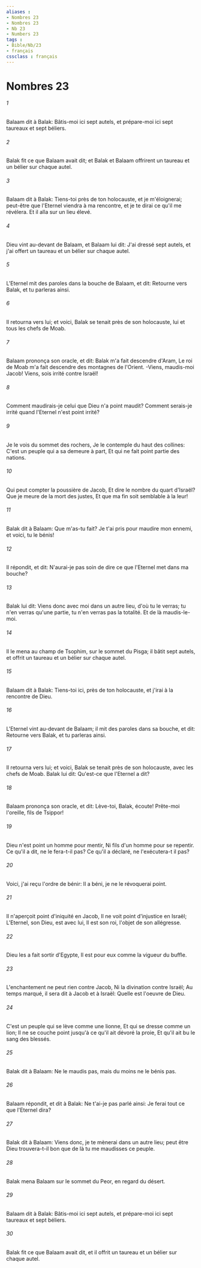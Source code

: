 ```yaml
---
aliases : 
- Nombres 23
- Nombres 23
- Nb 23
- Numbers 23
tags : 
- Bible/Nb/23
- français
cssclass : français
---
```


# Nombres 23

###### 1
Balaam dit à Balak: Bâtis-moi ici sept autels, et prépare-moi ici sept taureaux et sept béliers.
###### 2
Balak fit ce que Balaam avait dit; et Balak et Balaam offrirent un taureau et un bélier sur chaque autel.
###### 3
Balaam dit à Balak: Tiens-toi près de ton holocauste, et je m'éloignerai; peut-être que l'Eternel viendra à ma rencontre, et je te dirai ce qu'il me révélera. Et il alla sur un lieu élevé.
###### 4
Dieu vint au-devant de Balaam, et Balaam lui dit: J'ai dressé sept autels, et j'ai offert un taureau et un bélier sur chaque autel.
###### 5
L'Eternel mit des paroles dans la bouche de Balaam, et dit: Retourne vers Balak, et tu parleras ainsi.
###### 6
Il retourna vers lui; et voici, Balak se tenait près de son holocauste, lui et tous les chefs de Moab.
###### 7
Balaam prononça son oracle, et dit: Balak m'a fait descendre d'Aram, Le roi de Moab m'a fait descendre des montagnes de l'Orient. -Viens, maudis-moi Jacob! Viens, sois irrité contre Israël!
###### 8
Comment maudirais-je celui que Dieu n'a point maudit? Comment serais-je irrité quand l'Eternel n'est point irrité?
###### 9
Je le vois du sommet des rochers, Je le contemple du haut des collines: C'est un peuple qui a sa demeure à part, Et qui ne fait point partie des nations.
###### 10
Qui peut compter la poussière de Jacob, Et dire le nombre du quart d'Israël? Que je meure de la mort des justes, Et que ma fin soit semblable à la leur!
###### 11
Balak dit à Balaam: Que m'as-tu fait? Je t'ai pris pour maudire mon ennemi, et voici, tu le bénis!
###### 12
Il répondit, et dit: N'aurai-je pas soin de dire ce que l'Eternel met dans ma bouche?
###### 13
Balak lui dit: Viens donc avec moi dans un autre lieu, d'où tu le verras; tu n'en verras qu'une partie, tu n'en verras pas la totalité. Et de là maudis-le-moi.
###### 14
Il le mena au champ de Tsophim, sur le sommet du Pisga; il bâtit sept autels, et offrit un taureau et un bélier sur chaque autel.
###### 15
Balaam dit à Balak: Tiens-toi ici, près de ton holocauste, et j'irai à la rencontre de Dieu.
###### 16
L'Eternel vint au-devant de Balaam; il mit des paroles dans sa bouche, et dit: Retourne vers Balak, et tu parleras ainsi.
###### 17
Il retourna vers lui; et voici, Balak se tenait près de son holocauste, avec les chefs de Moab. Balak lui dit: Qu'est-ce que l'Eternel a dit?
###### 18
Balaam prononça son oracle, et dit: Lève-toi, Balak, écoute! Prête-moi l'oreille, fils de Tsippor!
###### 19
Dieu n'est point un homme pour mentir, Ni fils d'un homme pour se repentir. Ce qu'il a dit, ne le fera-t-il pas? Ce qu'il a déclaré, ne l'exécutera-t il pas?
###### 20
Voici, j'ai reçu l'ordre de bénir: Il a béni, je ne le révoquerai point.
###### 21
Il n'aperçoit point d'iniquité en Jacob, Il ne voit point d'injustice en Israël; L'Eternel, son Dieu, est avec lui, Il est son roi, l'objet de son allégresse.
###### 22
Dieu les a fait sortir d'Egypte, Il est pour eux comme la vigueur du buffle.
###### 23
L'enchantement ne peut rien contre Jacob, Ni la divination contre Israël; Au temps marqué, il sera dit à Jacob et à Israël: Quelle est l'oeuvre de Dieu.
###### 24
C'est un peuple qui se lève comme une lionne, Et qui se dresse comme un lion; Il ne se couche point jusqu'à ce qu'il ait dévoré la proie, Et qu'il ait bu le sang des blessés.
###### 25
Balak dit à Balaam: Ne le maudis pas, mais du moins ne le bénis pas.
###### 26
Balaam répondit, et dit à Balak: Ne t'ai-je pas parlé ainsi: Je ferai tout ce que l'Eternel dira?
###### 27
Balak dit à Balaam: Viens donc, je te mènerai dans un autre lieu; peut être Dieu trouvera-t-il bon que de là tu me maudisses ce peuple.
###### 28
Balak mena Balaam sur le sommet du Peor, en regard du désert.
###### 29
Balaam dit à Balak: Bâtis-moi ici sept autels, et prépare-moi ici sept taureaux et sept béliers.
###### 30
Balak fit ce que Balaam avait dit, et il offrit un taureau et un bélier sur chaque autel.
